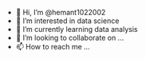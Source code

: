 - 👋 Hi, I’m @hemant1022002
- 👀 I’m interested in data science
- 🌱 I’m currently learning data analysis
- 💞️ I’m looking to collaborate on ...
- 📫 How to reach me ...

<!---
hemant1022002/hemant1022002 is a ✨ special ✨ repository because its `README.md` (this file) appears on your GitHub profile.
You can click the Preview link to take a look at your changes.
--->
